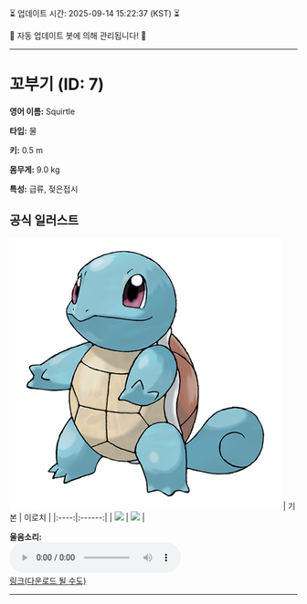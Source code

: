 
⏳ 업데이트 시간: 2025-09-14 15:22:37 (KST) ⏳

🤖 자동 업데이트 봇에 의해 관리됩니다! 🤖

---

# 꼬부기 (ID: 7)
**영어 이름:** Squirtle

**타입:** 물

**키:** 0.5 m

**몸무게:** 9.0 kg

**특성:** 급류, 젖은접시

## 공식 일러스트
![](https://raw.githubusercontent.com/PokeAPI/sprites/master/sprites/pokemon/other/official-artwork/7.png)
| 기본 | 이로치 |
|:----:|:------:|
| <img src="http://play.pokemonshowdown.com/sprites/ani/squirtle.gif" width="200"> | <img src="http://play.pokemonshowdown.com/sprites/ani-shiny/squirtle.gif" width="200"> |

**울음소리:**<br><audio controls src="https://raw.githubusercontent.com/PokeAPI/cries/main/cries/pokemon/latest/7.ogg"></audio><br> [링크(다운로드 될 수도)](https://raw.githubusercontent.com/PokeAPI/cries/main/cries/pokemon/latest/7.ogg)


---
